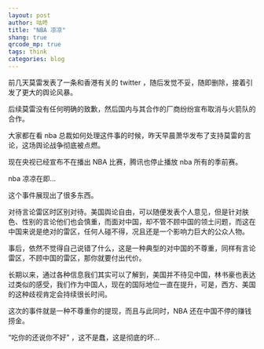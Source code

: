 ```yaml
---
layout: post
author: 咕咚
title: "NBA 凉凉"
shang: true
qrcode_mp: true
tags: think 
categories: blog 
---
```


前几天莫雷发表了一条和香港有关的 twitter ，随后发觉不妥，随即删除，接着引发了更大的舆论风暴。

后续莫雷没有任何明确的致歉，然后国内与其合作的厂商纷纷宣布取消与火箭队的合作。

大家都在看 nba 总裁如何处理这件事的时候，昨天早晨萧华发布了支持莫雷的言论，这场舆论战争彻底被点燃。

现在央视已经宣布不在播出 NBA 比赛，腾讯也停止播放 nba 所有的季前赛。

nba 凉凉在即…

这个事件展现出了很多东西。

对待言论雷区时区别对待。美国舆论自由，可以随便发表个人意见，但是针对肤色、性别的言论他们也会慎重，而面对中国，却不管不顾中国的领土问题，而这在中国来说是绝对的雷区，任何人碰不得，况且还是一个影响力巨大的公众人物。

事后，依然不觉得自己说错了什么，这是一种典型的对中国的不尊重，同样有言论雷区，不顾中国的雷区，那你就要付出代价。

长期以来，通过各种信息我们其实可以了解到，美国并不待见中国，林书豪也表达过类似的感受，我们作为中国人，现在的国际地位一直在提升，可是，西方、美国的这种歧视肯定会持续很长时间。

这次的事件就是一种不尊重你的提现，而且与此同时，NBA 还在中国不停的赚钱捞金。

“吃你的还说你不好” ，这不是蠢，这是彻底的坏…
